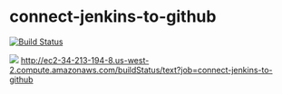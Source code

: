 # connect-jenkins-to-github

[![Build Status](http://ec2-34-213-194-8.us-west-2.compute.amazonaws.com/buildStatus/icon?job=connect-jenkins-to-github)](http://ec2-34-213-194-8.us-west-2.compute.amazonaws.com/job/connect-jenkins-to-github/) 


<a href='http://ec2-34-213-194-8.us-west-2.compute.amazonaws.com/job/connect-jenkins-to-github/'><img src='http://ec2-34-213-194-8.us-west-2.compute.amazonaws.com/buildStatus/icon?job=connect-jenkins-to-github'></a>
http://ec2-34-213-194-8.us-west-2.compute.amazonaws.com/buildStatus/text?job=connect-jenkins-to-github 
